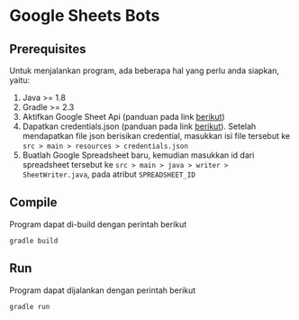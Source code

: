 # Google Sheets Bots

## Prerequisites
Untuk menjalankan program, ada beberapa hal yang perlu anda siapkan, yaitu:
1. Java >= 1.8
2. Gradle >= 2.3
3. Aktifkan Google Sheet Api (panduan pada link [berikut](https://developers.google.com/workspace/guides/create-project))
4. Dapatkan credentials.json (panduan pada link [berikut](https://developers.google.com/workspace/guides/create-credentials)). Setelah mendapatkan file json berisikan credential, masukkan isi file tersebut ke `src > main > resources > credentials.json`
5. Buatlah Google Spreadsheet baru, kemudian masukkan id dari spreadsheet tersebut ke `src > main > java > writer > SheetWriter.java`, pada atribut `SPREADSHEET_ID` 

## Compile
Program dapat di-build dengan perintah berikut
```
gradle build
```

## Run
Program dapat dijalankan dengan perintah berikut
```
gradle run
```